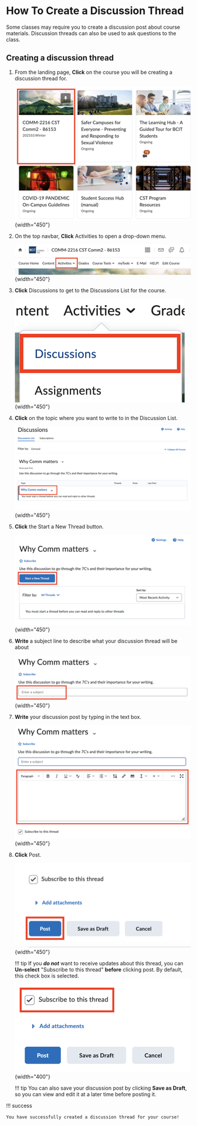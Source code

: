 # How To Create a Discussion Thread

Some classes may require you to create a discussion post about course materials. Discussion threads can also be used to ask questions to the class.

## Creating a discussion thread

1. From the landing page, **Click** on the course you will be creating a discussion thread for.

    ![Selecting a course from the landing page](\photos\discussion\course-select.png){width="450"}

2. On the top navbar, **Click** Activities to open a drop-down menu.

   ![Navbar in the course](\photos\discussion\navbar.png){width="450"}

3. **Click** Discussions to get to the Discussions List for the course.
  
    ![Click Discussions in the Dropdown menu](\photos\discussion\dropdown.png){width="450"}

4. **Click** on the topic where you want to write to in the Discussion List.

    ![Click the topic you want to write to in the Discussion list](\photos\discussion\discussion-list.png){width="450"}

5. **Click** the Start a New Thread button.

    ![Click the topic you want to write to in the Discussion list](\photos\discussion\start-new-thread.png){width="450"}

6. **Write** a subject line to describe what your discussion thread will be about
  
    ![Click the topic you want to write to in the Discussion list](\photos\discussion\subject-line.png){width="450"}

7. **Write** your discussion post by typing in the text box.

    ![Click the topic you want to write to in the Discussion list](\photos\discussion\write-post.png){width="450"}


8. **Click** Post.

    ![Blue Post button](\photos\discussion\post.png){width="450"}

    !!! tip
        If you ***do not*** want to receive updates about this thread, you can **Un-select** "Subscribe to this thread" **before** clicking post. By default, this check box is selected.  
        ![](\photos\discussion\subscribe.png){width="400"}

    !!! tip
        You can also save your discussion post by clicking **Save as Draft**, so you can view and edit it at a later time before posting it.

!!! success
    
    You have successfully created a discussion thread for your course!
